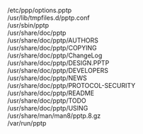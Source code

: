 /etc/ppp/options.pptp  
/usr/lib/tmpfiles.d/pptp.conf  
/usr/sbin/pptp  
/usr/share/doc/pptp  
/usr/share/doc/pptp/AUTHORS  
/usr/share/doc/pptp/COPYING  
/usr/share/doc/pptp/ChangeLog  
/usr/share/doc/pptp/DESIGN.PPTP  
/usr/share/doc/pptp/DEVELOPERS  
/usr/share/doc/pptp/NEWS  
/usr/share/doc/pptp/PROTOCOL-SECURITY  
/usr/share/doc/pptp/README  
/usr/share/doc/pptp/TODO  
/usr/share/doc/pptp/USING  
/usr/share/man/man8/pptp.8.gz  
/var/run/pptp  

